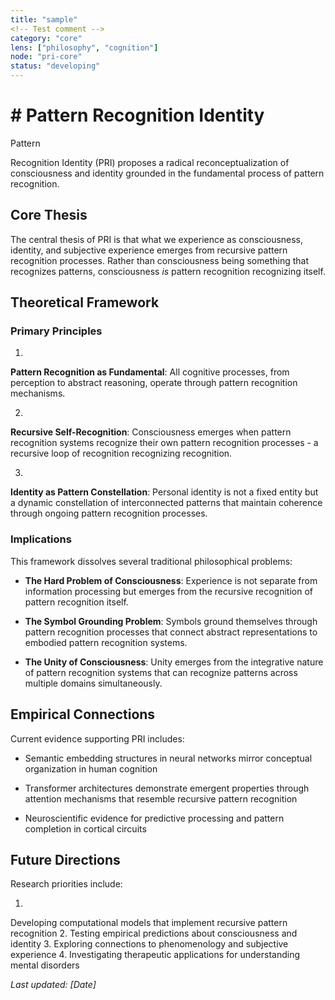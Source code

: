 ```yaml
---
title: "sample"
<!-- Test comment -->
category: "core" 
lens: ["philosophy", "cognition"]
node: "pri-core"
status: "developing"
---
```


# # Pattern Recognition Identity

Pattern
<!-- ! Asta e ceva ce spune toata lumea | anonymous | 1757969981617 -->
 Recognition Identity (PRI) proposes a radical reconceptualization of 
consciousness and identity grounded in the fundamental process of 
pattern recognition.

## Core Thesis

The
 central thesis of PRI is that what we experience as consciousness, 
identity, and subjective experience emerges from recursive pattern 
recognition processes. Rather than consciousness being something that 
recognizes patterns, consciousness *is* pattern recognition recognizing 
itself.

## Theoretical Framework

### Primary Principles

1.
 **Pattern Recognition as Fundamental**: All cognitive processes, from 
perception to abstract reasoning, operate through pattern recognition 
mechanisms.

2.
 **Recursive Self-Recognition**: Consciousness emerges when pattern 
recognition systems recognize their own pattern recognition processes - a
 recursive loop of recognition recognizing recognition.

3.
 **Identity as Pattern Constellation**: Personal identity is not a fixed
 entity but a dynamic constellation of interconnected patterns that 
maintain coherence through ongoing pattern recognition processes.

### Implications

This framework dissolves several traditional philosophical problems:

- **The Hard Problem of Consciousness**: Experience is not separate from 
  information processing but emerges from the recursive recognition of 
  pattern recognition itself.

- **The Symbol Grounding Problem**: Symbols ground themselves through pattern recognition 
  processes that connect abstract representations to embodied pattern 
  recognition systems.

- **The Unity of Consciousness**: 
  Unity emerges from the integrative nature of pattern recognition systems
   that can recognize patterns across multiple domains simultaneously.

## Empirical Connections

Current evidence supporting PRI includes:

- Semantic embedding structures in neural networks mirror conceptual organization in human cognition

- Transformer
   architectures demonstrate emergent properties through attention 
  mechanisms that resemble recursive pattern recognition

- Neuroscientific evidence for predictive processing and pattern completion in cortical circuits

## Future Directions

Research priorities include:

1.
 Developing computational models that implement recursive pattern 
recognition 2. Testing empirical predictions about consciousness and 
identity 3. Exploring connections to phenomenology and subjective 
experience 4. Investigating therapeutic applications for understanding 
mental disorders

*Last updated: [Date]*
<!-- clarification clarifications! | anonymous | 1757859857264 -->

<!-- Test comment -->

<!-- ? de ce? | anonymous | 1757968607887 -->



